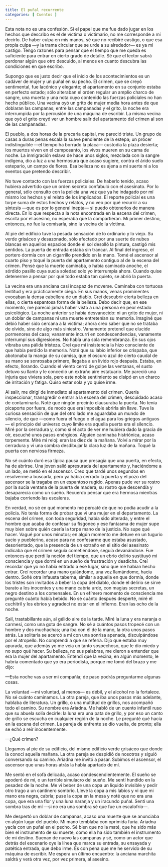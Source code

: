 ```yaml
---
title: El puñal recurrente 
categories: [ Cuentos ]
---
```


Esta nota no es una confesión. Si el papel que me fue dado jugar en los hechos
que describo es el de víctima o victimario, no me corresponde a mí decirlo. De
haber culpa en mis manos, sé que no recibiré castigo, o que esa propia culpa —y
la trama circular que se urde a su alrededor— es ya mi castigo. Tengo razones
para pensar que el tiempo que me queda es suficiente para entrar en cierto grado
de detalle. Sé que el lector sabrá perdonar algún que otro descuido, al menos en
cuanto descubra las condiciones en que escribo. 

Supongo que es justo decir que el inicio de los acontecimientos es un
cadáver de mujer y un puñal en su pecho. El crimen, que se creyó
sentimental, fue lacónico y elegante; el apartamento en su conjunto estaba
en perfecto estado; sólo alteraban el orden regular un amplio charco de
sangre, una muerta y una nota cuyo contenido las fuerzas policiales no han
hecho público. Una vecina oyó un grito de mujer media hora antes de que
doblaran las campanas; entre las campanadas y el grito, la noche era
interrumpida por la percusión de una máquina de escribir. La misma vecina
que oyó el grito creyó ver un hombre salir del apartamento del crimen al son
de las campanadas.

El pueblo, a dos horas de la precaria capital, me pareció triste. Un grupo
de casas a duras penas escala la suave pendiente de la estepa; un prócer
indistinguible —el tiempo ha borrado la placa— custodia la plaza desierta;
los muertos viven en el camposanto, los vivos mueren en su cama de noche. La
inmigración eslava de hace unos siglos, mezclada con la sangre indígena, dio
a luz a una hermosura que acaso sugiere, contra el árido suelo estepario, un
campo de flores. Esa belleza no es ajena a mi suerte ni a los eventos que
pretendo describir.

No tuve contacto con las fuerzas policiales. De haberlo tenido, acaso hubiera
advertido que un orden secreto confabuló con el asesinato. Por lo general, sólo
consulto con la policía una vez que ya he indagado por mí mismo los hechos y el
relato de los implicados. El reporte policial es una torpe suma de estos hechos
y relatos, y no veo por qué recurrir a su síntesis —que es por lo general
inepta— si puedo obtenerlos de manera directa. En lo que respecta a la nota
encontrada en la escena del crimen, escrita por el asesino, no esperaba que la
compartieran. Mi primer destino, entonces, no fue la comisaría, sino la vecina
de la víctima.

Al pie del edificio tuve la pesada sensación de lo ordinario y lo viejo. Su
verde grisáceo y desazonado, sólo afectado por una suerte de nubes blancas en
aquellos espacios donde el sol desolló la pintura, castigó mis sentidos. La
puerta de entrada estaba sin trancar. Al final del ingreso, el portero dormía
con un cigarrillo prendido en la mano. Tomé el ascensor al cuarto piso y toqué
la puerta del apartamento contiguo al de la escena del crimen. Pensé que la
muerte caminaba, o había caminado anoche, el sórdido pasillo cuya sucia soledad
solo yo interrumpía ahora. Cuando quise detenerme a pensar por qué todo estaba
tan quieto, se abrió la puerta.

La vecina era una anciana casi incapaz de moverse. Caminaba con tortuosa
lentitud y era prácticamente ciega. En sus manos, venas prominentes evocaban la
densa cabellera de un diablo. Creí descubrir cierta belleza en ellas, o cierta
espantosa forma de la belleza. Debo decir que, en ese momento, me pareció jamás
haber visto a una persona en peor estado psicológico. La noche anterior se había
desvanecido: ni un grito de mujer, ni un doblar de campanas ni una muerte
entretenían su memoria. Imaginé que debió haber sido cercana a la víctima; ahora
creo saber que no se trataba de olvido, sino de algo más siniestro. Vanamente
pretendí que elucide pormenores del caso; vanamente incurrí en condescendencias,
vanamente interrumpí sus digresiones. No había una sola remembranza. En sus ojos
vibraba una pálida tristeza. Creí que mi insistencia la hizo consciente de que
había perdido la memoria. Noté que su labio inferior se crispaba, que abotonaba
la manga de su camisa, que el oscuro azul de cierto caudal de su mano se
sonrosaba primero, llegaba a un lívido rojo después. Estaba, en efecto,
llorando. Cuando el viento cerró de golpe las ventanas, el susto detuvo su
llanto y le concedió un extraño aire estatuario. Me pareció una injuria que
viviera sola, pero este noble sentimiento se disipó en un charco de irritación y
fatiga. Quiso estar sola y yo quise irme.

Al salir, me dirigí de inmediato al apartamento del crimen. Quería inspeccionar,
transgredir o entrar a la escena del crimen, descuidado acaso de contaminarla.
Noté que ningún precinto clausuraba la puerta. No tenía picaporte por fuera, de
modo que era imposible abrirla sin llave. Tuve la curiosa sensación de que del
otro lado me aguardaba un mundo de silencio, de que —como fuera el fuego o el
agua para los griegos antiguos— el principio del universo cuyo límite era
aquella puerta era el silencio. Miré por la cerradura y, como si el acto de ver
me hubiera dado la gracia de oír, escuché unos pasos enérgicos. Alguien caminaba
histriónica, acaso torpemente. Miré mi reloj: eran las diez de la mañana. Volví
a mirar por la cerradura y vi una sombra desdibujar la clara luz de la mañana.
Toqué la puerta con nerviosa firmeza. 

No sé cuánto duró esa típica pausa que presagia que una puerta, en efecto, ha de
abrirse. Una joven salió apresurada del apartamento y, haciéndome a un lado, se
metió en el ascensor. Creo que tardé unos segundos en resolverme a buscarla,
pero ya había cerrado la puerta y el pozo del ascensor se la tragaba en  un
espantoso rugido. Apenas pude ver su rostro por la sucia ventana de la puerta de
madera, su rostro que descendía y desaparecía como un sueño. Recuerdo pensar que
era hermosa mientras bajaba corriendo las escaleras.

En verdad, no sé en qué momento me percaté de que no podía acudir a la policía.
No tenía forma de probar que vi una mujer en el departamento. La escena del
crimen, con toda seguridad, había sido alterada, y entre el hombre que acaba de
confesar su fisgoneo y ese fantasma de mujer supe muy bien sobre quién caería la
torpe mano de la justicia. No supe qué hacer. Vagué por unos minutos; en algún
momento me detuve en un tugurio sucio y pueblerino, acaso para no confesarme que
estaba asustado, desorientado, que la presencia de un extraño en el sitio del
asesinato indicaba que el crimen seguía cometiéndose, seguía devanándose. Fue
entonces que perdí la noción del tiempo, que un ebrio delirio sustituyó mi
consciencia y que dormí en un sueño de frustración y desdicha. Creí recordar que
yo no había entrado a ese lugar, sino que me habían hecho entrar. Creí recordar
una mano guiándome, una voz llamándome, hacia dentro. Soñé otra infausta
taberna, similar a aquella en que dormía, donde los tristes son invitados a
beber la copa del diablo, donde el delirio se sirve barato a los inocentes y una
mano cabría urde, con magias secretas, un negro destino a los comensales. En un
efímero momento de consciencia me pregunté cuánto había bebido. No sé cuánto
después desperté, miré el cuchitril y los ebrios y agradecí no estar en el
infierno. Eran las ocho de la noche.

Salí, trastabillante aún, al gélido aire de la tarde. Miré la luna y era
naranja o carmesí, como una gota de sangre. No sé a cuántos pasos tropecé
con un hombre y dos muchachas; una iba con él de la mano, la otra unos pasos
atrás. La solitaria se acercó a mí con una sonrisa apenada, disculpándose
por el atropello. No comprendí a qué se refería. Dijo que estaba muy
apurada, que además yo me veía un tanto sospechoso, que le dio miedo y no
supo qué hacer. Su belleza, no sus palabras, me dieron a entender que era la
mujer del apartamento. Entendí que la vecina, en algún momento, le habría
comentado que yo era periodista, porque me tomó del brazo y me dijo:

—Esta noche vas a ser mi compañía; de paso podrás preguntarme algunas cosas. 

La voluntad —mi voluntad, al menos— es débil, y el alcohol no la fortalece. No
sé cuánto caminamos. La otra pareja, que iba unos pasos más adelante, hablaba de
literatura. Un grillo, o una multitud de grillos, nos acompañó todo el camino.
Su nombre era Ariadna. Me habló de un cuento infantil ruso que su abuela solía
decirle: la luna era una pata de grillo, y por eso un canto de grillo se escucha
en cualquier región de la noche. Le pregunté qué hacía en la escena del crimen.
La pareja de enfrente se dio vuelta, de pronto; ella se echó a reír
inocentemente. 

—¿Qué crimen?

Llegamos al pie de su edificio, del mismo edificio verde grisáceo que donde la
conocí aquella mañana. La otra pareja se despidió de nosotros y siguió
conversando su camino. Ariadna me invitó a pasar. Subimos el ascensor, el
ascensor que unas horas atrás la había apartado de mí. 

Me sentó en el sofá delicada, acaso condescendientemente. El sueño se apoderó de
mí, o un terrible simulacro del sueño. Me sentí hundido en la pesadez de la
noche. Me vi beber de una copa un líquido invisible y pedir otro trago a un
cantinero sombrío. Llevé la copa a mis labios y vi que mi mano era negra,
cabría; puse la copa en la mesa y noté que no era una copa, que era una flor y
una luna naranja y un iracundo puñal. Sentí una sombra tras de mí —si no era una
sombra sé que fue un escalofrío—. 

Me despertó un doblar de campanas, acaso una muerte que se anunciaba en algún
lugar del pueblo. Mi mano temblaba con oprimida furia. Ariadna yacía con un
puñal en el pecho. Sé bien que no la maté, que he sido más bien el instrumento
de su muerte, como ella ha sido también el instrumento de mi destino. Suenan de
nuevo las campanas y sé, como un actor que detrás del escenario oye la línea que
marca su entrada, su ensayada y patética entrada, que debo irme. Es con pena que
me he servido de su máquina de escribir. Me espera un último encuentro: la
anciana marchita saldrá y verá otra vez, por vez primera, al asesino.

